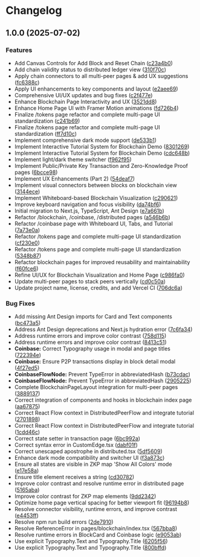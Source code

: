 # Changelog

## 1.0.0 (2025-07-02)


### Features

* Add Canvas Controls for Add Block and Reset Chain ([c23a4b0](https://github.com/UchihaIthachi/LedgerLab/commit/c23a4b09f8ecefc275df32eaae9c1ed41a1bdd73))
* Add chain validity status to distributed ledger view ([310f70c](https://github.com/UchihaIthachi/LedgerLab/commit/310f70c41e3d9c1cfa173c16547978a69d8dcebe))
* Apply chain connectors to all multi-peer pages & add UX suggestions ([fc6388c](https://github.com/UchihaIthachi/LedgerLab/commit/fc6388cc861510ed3a72b60ecb8882e40dce7789))
* Apply UI enhancements to key components and layout ([e2aee69](https://github.com/UchihaIthachi/LedgerLab/commit/e2aee69ab5088676bd7efb21e660e272162b4ab3))
* Comprehensive UI/UX updates and bug fixes ([c2f477e](https://github.com/UchihaIthachi/LedgerLab/commit/c2f477edcbd501b37cd1a02f0425f3af4cde1d9b))
* Enhance Blockchain Page Interactivity and UX ([3521dd8](https://github.com/UchihaIthachi/LedgerLab/commit/3521dd8afb7f28f7d7cb05add96d0c61de22951b))
* Enhance Home Page UI with Framer Motion animations ([fd726b4](https://github.com/UchihaIthachi/LedgerLab/commit/fd726b415c99486c6859844979ce611907d27b8d))
* Finalize /tokens page refactor and complete multi-page UI standardization ([c241b69](https://github.com/UchihaIthachi/LedgerLab/commit/c241b69efbd90b8992444e75028cea1959fe7279))
* Finalize /tokens page refactor and complete multi-page UI standardization ([ff7d10c](https://github.com/UchihaIthachi/LedgerLab/commit/ff7d10c5e134d92ad1718e0402258209afaa8fb7))
* Implement comprehensive dark mode support ([de533b1](https://github.com/UchihaIthachi/LedgerLab/commit/de533b1eb3cb7de2c52b9ffcaa06919be98da4ec))
* Implement Interactive Tutorial System for Blockchain Demo ([8301269](https://github.com/UchihaIthachi/LedgerLab/commit/8301269f04e9b3387ffda96a1e24e5bd10bf5a68))
* Implement Interactive Tutorial System for Blockchain Demo ([cdc648b](https://github.com/UchihaIthachi/LedgerLab/commit/cdc648bd546576664968584b7c5038ea3c9f2b73))
* Implement light/dark theme switcher ([f962f95](https://github.com/UchihaIthachi/LedgerLab/commit/f962f952c94ca657a9e46b848a8c973cab4b0dc6))
* Implement Public/Private Key Transaction and Zero-Knowledge Proof pages ([6bcce98](https://github.com/UchihaIthachi/LedgerLab/commit/6bcce983a1bc023981fcaf646655c393b51d0264))
* Implement UX Enhancements (Part 2) ([54deaf7](https://github.com/UchihaIthachi/LedgerLab/commit/54deaf7f9946864eaa43d88fbcd2598573be8176))
* Implement visual connectors between blocks on blockchain view ([3144ece](https://github.com/UchihaIthachi/LedgerLab/commit/3144eceb353e9e8b028c4b482c24a10eb4931bc5))
* Implement Whiteboard-based Blockchain Visualization ([c290621](https://github.com/UchihaIthachi/LedgerLab/commit/c290621ff08499a99070729c4f0206d4a86d7287))
* Improve keyboard navigation and focus visibility ([da74bf6](https://github.com/UchihaIthachi/LedgerLab/commit/da74bf6ecbc4531824c18547e1b7ca8e29833dc7))
* Initial migration to Next.js, TypeScript, Ant Design ([e7a661b](https://github.com/UchihaIthachi/LedgerLab/commit/e7a661b5880da4bc6ab0d2fc2315b9fb8bbae4b4))
* Refactor /blockchain, /coinbase, /distributed pages ([a546b6b](https://github.com/UchihaIthachi/LedgerLab/commit/a546b6b34a5e854a1f0db14c62d748a639dc295d))
* Refactor /coinbase page with Whiteboard UI, Tabs, and Tutorial ([7a73e0a](https://github.com/UchihaIthachi/LedgerLab/commit/7a73e0aea012d612b96233a4ea20b5a3682298e2))
* Refactor /tokens page and complete multi-page UI standardization ([cf230e0](https://github.com/UchihaIthachi/LedgerLab/commit/cf230e007c1adcfc6b491d45835e5cde70221c6d))
* Refactor /tokens page and complete multi-page UI standardization ([5348b87](https://github.com/UchihaIthachi/LedgerLab/commit/5348b8739523b982e4997b629e71b9ccc85c6b4d))
* Refactor blockchain pages for improved reusability and maintainability ([f60fce6](https://github.com/UchihaIthachi/LedgerLab/commit/f60fce63a5cb139e794b853b92e473743d79d2e9))
* Refine UI/UX for Blockchain Visualization and Home Page ([c986fa0](https://github.com/UchihaIthachi/LedgerLab/commit/c986fa0c88bb7fd2403d555bc464f32c3d1dbd0a))
* Update multi-peer pages to stack peers vertically ([cd0c50a](https://github.com/UchihaIthachi/LedgerLab/commit/cd0c50a221f442e7b12d54f031b7d18a8be17d33))
* Update project name, license, credits, and add Vercel CI ([706dc6a](https://github.com/UchihaIthachi/LedgerLab/commit/706dc6a494af42c4670383c9fa3a952aa0f53daf))


### Bug Fixes

* Add missing Ant Design imports for Card and Text components ([bc473a5](https://github.com/UchihaIthachi/LedgerLab/commit/bc473a524356bcaf0667c5a026437268c9b41adc))
* Address Ant Design deprecations and Next.js hydration error ([7c6fa34](https://github.com/UchihaIthachi/LedgerLab/commit/7c6fa3402795060c4ee2f86e8a7f5b87e823b7fe))
* Address runtime errors and improve color contrast ([758d115](https://github.com/UchihaIthachi/LedgerLab/commit/758d1154abcad1d0a20c9c2774409f83cae85657))
* Address runtime errors and improve color contrast ([8413c51](https://github.com/UchihaIthachi/LedgerLab/commit/8413c51877e023476f752e0a795cc4439bb2c9a2))
* **Coinbase:** Correct Typography usage in modal and page titles ([722394e](https://github.com/UchihaIthachi/LedgerLab/commit/722394e37711b2b0684ebb5c3ef77a68dbd9e565))
* **Coinbase:** Ensure P2P transactions display in block detail modal ([4f27ed5](https://github.com/UchihaIthachi/LedgerLab/commit/4f27ed557f881aeb132a0dbffe2965f8edba37bb))
* **CoinbaseFlowNode:** Prevent TypeError in abbreviatedHash ([b73cdac](https://github.com/UchihaIthachi/LedgerLab/commit/b73cdacceced3a9540b346c2d3d67ed885eaa479))
* **CoinbaseFlowNode:** Prevent TypeError in abbreviatedHash ([2905225](https://github.com/UchihaIthachi/LedgerLab/commit/29052250c4df5ca8ad9a05d89ef73346c181a2d3))
* Complete BlockchainPageLayout integration for multi-peer pages ([3889137](https://github.com/UchihaIthachi/LedgerLab/commit/388913750b26f5b7cd5b98a8e73ca9602a8c62a5))
* Correct integration of components and hooks in blockchain index page ([aa67875](https://github.com/UchihaIthachi/LedgerLab/commit/aa6787573fdf0374433d5f8bb8ef736c06c0e2b9))
* Correct React Flow context in DistributedPeerFlow and integrate tutorial ([2701898](https://github.com/UchihaIthachi/LedgerLab/commit/27018982c661910483848496f0578c1ed7550461))
* Correct React Flow context in DistributedPeerFlow and integrate tutorial ([1cdd46c](https://github.com/UchihaIthachi/LedgerLab/commit/1cdd46ce7056d93a921d37fa72b7b5de27bad0a4))
* Correct state setter in transaction page ([6bc992a](https://github.com/UchihaIthachi/LedgerLab/commit/6bc992a1cd3ec5ab01ab30fa696b9be1e3644d6c))
* Correct syntax error in CustomEdge.tsx ([dabf01f](https://github.com/UchihaIthachi/LedgerLab/commit/dabf01feeca41beb3ba7256c14a3dd8f17abe59b))
* Correct unescaped apostrophe in distributed.tsx ([5df5609](https://github.com/UchihaIthachi/LedgerLab/commit/5df56096773026a2bc889e988b240856a82fd3b4))
* Enhance dark mode compatibility and switcher UI ([f3a873c](https://github.com/UchihaIthachi/LedgerLab/commit/f3a873c69deed963bf3976c24624033b1a694546))
* Ensure all states are visible in ZKP map 'Show All Colors' mode ([e17e58a](https://github.com/UchihaIthachi/LedgerLab/commit/e17e58ae577c94c03f229b09e74a7830c4114273))
* Ensure title element receives a string ([cd30782](https://github.com/UchihaIthachi/LedgerLab/commit/cd307821b1bef69e9402a5571208d8170c1039ea))
* Improve color contrast and resolve runtime error in distributed page ([5165aba](https://github.com/UchihaIthachi/LedgerLab/commit/5165abadbb56f1de62ed3484d0666b3ca99942a5))
* Improve color contrast for ZKP map elements ([9dd2342](https://github.com/UchihaIthachi/LedgerLab/commit/9dd234227f99bf4aa6c6037e711d887c8169e929))
* Optimize home page vertical spacing for better viewport fit ([96194b8](https://github.com/UchihaIthachi/LedgerLab/commit/96194b86156f0d797c500833f1800c1ca9bc5337))
* Resolve connector visibility, runtime errors, and improve contrast ([e4453ff](https://github.com/UchihaIthachi/LedgerLab/commit/e4453ffde17c14c75986c1d1669b1fc9a53ae12a))
* Resolve npm run build errors ([2de7910](https://github.com/UchihaIthachi/LedgerLab/commit/2de7910fc8b2793c0a41560e62e4efb2d76e4b11))
* Resolve ReferenceError in pages/blockchain/index.tsx ([567bba8](https://github.com/UchihaIthachi/LedgerLab/commit/567bba8b97ea6aadca5964202155cb875aa440b0))
* Resolve runtime errors in BlockCard and Coinbase logic ([e9053ab](https://github.com/UchihaIthachi/LedgerLab/commit/e9053aba7303b0c07b9512732a2c7a50fe34d311))
* Use explicit Typography.Text and Typography.Title ([6205f56](https://github.com/UchihaIthachi/LedgerLab/commit/6205f5665f10e60cc4ea37ca5c0a25345324ff07))
* Use explicit Typography.Text and Typography.Title ([800bffd](https://github.com/UchihaIthachi/LedgerLab/commit/800bffd2b69552cfbc4c3591f8d9f4eb5439ab69))
